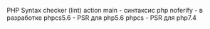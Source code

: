PHP Syntax checker (lint) action
main - синтаксис php
noferify - в разработке 
phpcs5.6 - PSR для php5.6 
phpcs - PSR для php7.4
